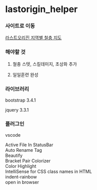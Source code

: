 # lastorigin_helper

### 사이트로 이동

<a href="https://sonagi784.github.io/lastorigin_helper/" target="_newtab">라스트오리진 지역별 철충 지도</a>

### 해야할 것

1. 철충 스텟, 스킬데미지, 초상화 추가

2. 일일훈련 완성

### 라이브러리

bootstrap 3.4.1

jquery 3.3.1

### 플러그인

vscode

Active File In StatusBar  
Auto Rename Tag  
Beautify  
Bracket Pair Colorizer  
Color Highlight  
IntelliSense for CSS class names in HTML  
indent-rainbow  
open in browser  
